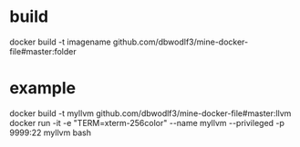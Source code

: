 # build
docker build -t imagename github.com/dbwodlf3/mine-docker-file#master:folder

# example
docker build -t myllvm github.com/dbwodlf3/mine-docker-file#master:llvm
docker run -it -e "TERM=xterm-256color" --name myllvm --privileged -p 9999:22 myllvm bash